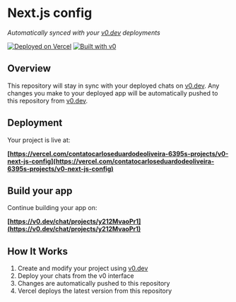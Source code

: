 # Next.js config

*Automatically synced with your [v0.dev](https://v0.dev) deployments*

[![Deployed on Vercel](https://img.shields.io/badge/Deployed%20on-Vercel-black?style=for-the-badge&logo=vercel)](https://vercel.com/contatocarloseduardodeoliveira-6395s-projects/v0-next-js-config)
[![Built with v0](https://img.shields.io/badge/Built%20with-v0.dev-black?style=for-the-badge)](https://v0.dev/chat/projects/y212MvaoPr1)

## Overview

This repository will stay in sync with your deployed chats on [v0.dev](https://v0.dev).
Any changes you make to your deployed app will be automatically pushed to this repository from [v0.dev](https://v0.dev).

## Deployment

Your project is live at:

**[https://vercel.com/contatocarloseduardodeoliveira-6395s-projects/v0-next-js-config](https://vercel.com/contatocarloseduardodeoliveira-6395s-projects/v0-next-js-config)**

## Build your app

Continue building your app on:

**[https://v0.dev/chat/projects/y212MvaoPr1](https://v0.dev/chat/projects/y212MvaoPr1)**

## How It Works

1. Create and modify your project using [v0.dev](https://v0.dev)
2. Deploy your chats from the v0 interface
3. Changes are automatically pushed to this repository
4. Vercel deploys the latest version from this repository
